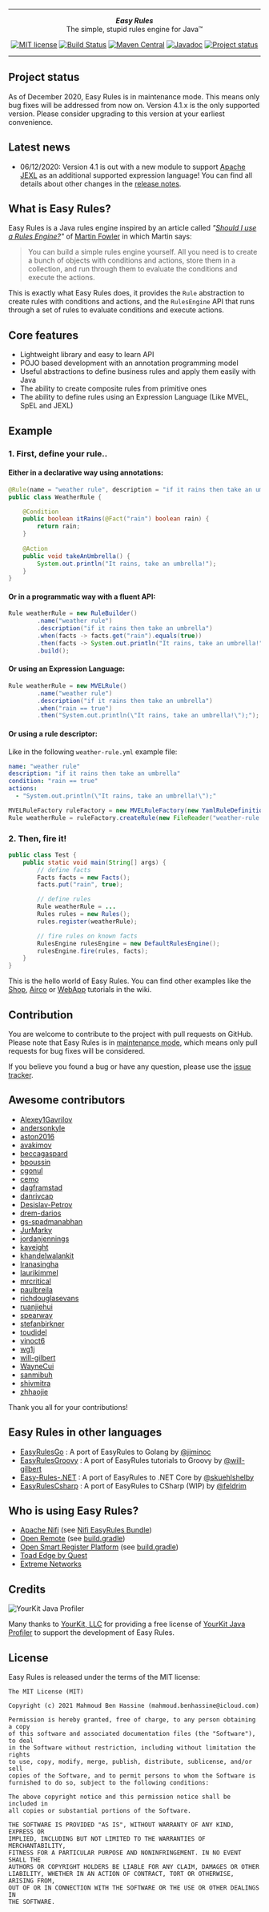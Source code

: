 ***

<div align="center">
    <b><em>Easy Rules</em></b><br>
    The simple, stupid rules engine for Java&trade;
</div>

<div align="center">

[![MIT license](http://img.shields.io/badge/license-MIT-brightgreen.svg?style=flat)](http://opensource.org/licenses/MIT)
[![Build Status](https://github.com/j-easy/easy-rules/workflows/Java%20CI/badge.svg)](https://github.com/j-easy/easy-rules/actions)
[![Maven Central](https://maven-badges.herokuapp.com/maven-central/org.jeasy/easy-rules-core/badge.svg?style=flat)](http://search.maven.org/#artifactdetails|org.jeasy|easy-rules-core|4.1.0|)
[![Javadoc](https://www.javadoc.io/badge/org.jeasy/easy-rules-core.svg)](http://www.javadoc.io/doc/org.jeasy/easy-rules-core)
[![Project status](https://img.shields.io/badge/Project%20status-Maintenance-orange.svg)](https://img.shields.io/badge/Project%20status-Maintenance-orange.svg)

</div>

***

## Project status

As of December 2020, Easy Rules is in maintenance mode. This means only bug fixes will be addressed from now on.
Version 4.1.x is the only supported version. Please consider upgrading to this version at your earliest convenience.

## Latest news

* 06/12/2020: Version 4.1 is out with a new module to support [Apache JEXL](https://commons.apache.org/proper/commons-jexl/) as an additional supported expression language! You can find all details about other changes in the [release notes](https://github.com/j-easy/easy-rules/releases).

## What is Easy Rules?

Easy Rules is a Java rules engine inspired by an article called *"[Should I use a Rules Engine?](http://martinfowler.com/bliki/RulesEngine.html)"* of [Martin Fowler](http://martinfowler.com/) in which Martin says:

> You can build a simple rules engine yourself. All you need is to create a bunch of objects with conditions and actions, store them in a collection, and run through them to evaluate the conditions and execute the actions.

This is exactly what Easy Rules does, it provides the `Rule` abstraction to create rules with conditions and actions, and the `RulesEngine` API that runs through a set of rules to evaluate conditions and execute actions.

## Core features

 * Lightweight library and easy to learn API
 * POJO based development with an annotation programming model
 * Useful abstractions to define business rules and apply them easily with Java
 * The ability to create composite rules from primitive ones
 * The ability to define rules using an Expression Language (Like MVEL, SpEL and JEXL)

## Example

### 1. First, define your rule..

#### Either in a declarative way using annotations:

```java
@Rule(name = "weather rule", description = "if it rains then take an umbrella")
public class WeatherRule {

    @Condition
    public boolean itRains(@Fact("rain") boolean rain) {
        return rain;
    }
    
    @Action
    public void takeAnUmbrella() {
        System.out.println("It rains, take an umbrella!");
    }
}
```

#### Or in a programmatic way with a fluent API:

```java
Rule weatherRule = new RuleBuilder()
        .name("weather rule")
        .description("if it rains then take an umbrella")
        .when(facts -> facts.get("rain").equals(true))
        .then(facts -> System.out.println("It rains, take an umbrella!"))
        .build();
```

#### Or using an Expression Language:

```java
Rule weatherRule = new MVELRule()
        .name("weather rule")
        .description("if it rains then take an umbrella")
        .when("rain == true")
        .then("System.out.println(\"It rains, take an umbrella!\");");
```

#### Or using a rule descriptor:

Like in the following `weather-rule.yml` example file:

```yaml
name: "weather rule"
description: "if it rains then take an umbrella"
condition: "rain == true"
actions:
  - "System.out.println(\"It rains, take an umbrella!\");"
```

```java
MVELRuleFactory ruleFactory = new MVELRuleFactory(new YamlRuleDefinitionReader());
Rule weatherRule = ruleFactory.createRule(new FileReader("weather-rule.yml"));
```

### 2. Then, fire it!

```java
public class Test {
    public static void main(String[] args) {
        // define facts
        Facts facts = new Facts();
        facts.put("rain", true);

        // define rules
        Rule weatherRule = ...
        Rules rules = new Rules();
        rules.register(weatherRule);

        // fire rules on known facts
        RulesEngine rulesEngine = new DefaultRulesEngine();
        rulesEngine.fire(rules, facts);
    }
}
```

This is the hello world of Easy Rules. You can find other examples like the [Shop](https://github.com/j-easy/easy-rules/wiki/shop), [Airco](https://github.com/j-easy/easy-rules/wiki/air-conditioning) or [WebApp](https://github.com/j-easy/easy-rules/wiki/web-app) tutorials in the wiki.

## Contribution

You are welcome to contribute to the project with pull requests on GitHub.
Please note that Easy Rules is in [maintenance mode](https://github.com/j-easy/easy-rules#project-status),
which means only pull requests for bug fixes will be considered.

If you believe you found a bug or have any question, please use the [issue tracker](https://github.com/j-easy/easy-rules/issues).

## Awesome contributors

* [Alexey1Gavrilov](https://github.com/Alexey1Gavrilov)
* [andersonkyle](https://github.com/andersonkyle)
* [aston2016](https://github.com/aston2016)
* [avakimov](https://github.com/avakimov)
* [beccagaspard](https://github.com/beccagaspard)
* [bpoussin](https://github.com/bpoussin)
* [cgonul](https://github.com/cgonul)
* [cemo](https://github.com/cemo)
* [dagframstad](https://github.com/dagframstad)
* [danrivcap](https://github.com/danrivcap)
* [Desislav-Petrov](https://github.com/Desislav-Petrov)
* [drem-darios](https://github.com/drem-darios)
* [gs-spadmanabhan](https://github.com/gs-spadmanabhan)
* [JurMarky](https://github.com/JurMarky)
* [jordanjennings](https://github.com/jordanjennings)
* [kayeight](https://github.com/kayeight)
* [khandelwalankit](https://github.com/khandelwalankit)
* [lranasingha](https://github.com/lranasingha)
* [laurikimmel](https://github.com/laurikimmel)
* [mrcritical](https://github.com/mrcritical)
* [paulbrejla](https://github.com/paulbrejla)
* [richdouglasevans](https://github.com/richdouglasevans)
* [ruanjiehui](https://github.com/ruanjiehui)
* [spearway](https://github.com/spearway)
* [stefanbirkner](https://github.com/stefanbirkner)
* [toudidel](https://github.com/toudidel)
* [vinoct6](https://github.com/vinoct6)
* [wg1j](https://github.com/wg1j)
* [will-gilbert](https://github.com/will-gilbert)
* [WayneCui](https://github.com/WayneCui)
* [sanmibuh](https://github.com/sanmibuh)
* [shivmitra](https://github.com/shivmitra)
* [zhhaojie](https://github.com/zhhaojie)

Thank you all for your contributions!

## Easy Rules in other languages

* [EasyRulesGo](https://github.com/CrowdStrike/easyrulesgo) : A port of EasyRules to Golang by [@jiminoc](https://github.com/jiminoc)
* [EasyRulesGroovy](https://github.com/will-gilbert/easyrules-tutorials-groovy) : A port of EasyRules tutorials to Groovy by [@will-gilbert](https://github.com/will-gilbert)
* [Easy-Rules-.NET](https://github.com/skuehlshelby/Easy-Rules-.NET) : A port of EasyRules to .NET Core by [@skuehlshelby](https://github.com/skuehlshelby)
* [EasyRulesCsharp](https://github.com/feldrim/EasyRulesCsharp) : A port of EasyRules to CSharp (WIP) by [@feldrim](https://github.com/feldrim)

## Who is using Easy Rules?

* [Apache Nifi](https://nifi.apache.org) (see [Nifi EasyRules Bundle](https://github.com/apache/nifi/tree/rel/nifi-1.12.1/nifi-nar-bundles/nifi-easyrules-bundle))
* [Open Remote](https://openremote.io) (see [build.gradle](https://github.com/openremote/openremote/blob/v1.0.4/model/build.gradle#L27))
* [Open Smart Register Platform](http://smartregister.org) (see [build.gradle](https://github.com/OpenSRP/opensrp-client-anc/blob/v1.5.0/opensrp-anc/build.gradle#L196))
* [Toad Edge by Quest](https://support.quest.com/fr-fr/technical-documents/toad-edge/2.1/user-guide/14)
* [Extreme Networks](https://cloud.kapostcontent.net/pub/c4c24aae-b82d-44e4-8d86-01c235e4b40f/open-source-declaration-for-extr-xmc-8-dot-5)

## Credits

![YourKit Java Profiler](https://www.yourkit.com/images/yklogo.png)

Many thanks to [YourKit, LLC](https://www.yourkit.com/) for providing a free license of [YourKit Java Profiler](https://www.yourkit.com/java/profiler/index.jsp) to support the development of Easy Rules.

## License

Easy Rules is released under the terms of the MIT license:

```
The MIT License (MIT)

Copyright (c) 2021 Mahmoud Ben Hassine (mahmoud.benhassine@icloud.com)

Permission is hereby granted, free of charge, to any person obtaining a copy
of this software and associated documentation files (the "Software"), to deal
in the Software without restriction, including without limitation the rights
to use, copy, modify, merge, publish, distribute, sublicense, and/or sell
copies of the Software, and to permit persons to whom the Software is
furnished to do so, subject to the following conditions:

The above copyright notice and this permission notice shall be included in
all copies or substantial portions of the Software.

THE SOFTWARE IS PROVIDED "AS IS", WITHOUT WARRANTY OF ANY KIND, EXPRESS OR
IMPLIED, INCLUDING BUT NOT LIMITED TO THE WARRANTIES OF MERCHANTABILITY,
FITNESS FOR A PARTICULAR PURPOSE AND NONINFRINGEMENT. IN NO EVENT SHALL THE
AUTHORS OR COPYRIGHT HOLDERS BE LIABLE FOR ANY CLAIM, DAMAGES OR OTHER
LIABILITY, WHETHER IN AN ACTION OF CONTRACT, TORT OR OTHERWISE, ARISING FROM,
OUT OF OR IN CONNECTION WITH THE SOFTWARE OR THE USE OR OTHER DEALINGS IN
THE SOFTWARE.
```
